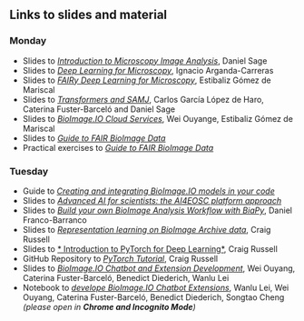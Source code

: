 
## Links to slides and material
### Monday
* Slides to [*Introduction to Microscopy Image Analysis*](https://go.epfl.ch/microscopy-image-analysis), Daniel Sage
* Slides to [*Deep Learning for Microscopy*](https://docs.google.com/presentation/d/1zI4XxaDaYuVvQpcAxZRYIlpaAvTSw0E579HTqZ1Yeuk/edit?usp=sharing), Ignacio Arganda-Carreras
* Slides to [*FAIRy Deep Learning for Microscopy*](https://doi.org/10.7490/f1000research.1119703.1), Estibaliz Gómez de Mariscal
* Slides to [*Transformers and SAMJ*](https://github.com/bioimage-io/Workshop-June2024-Madrid/blob/main/Workshop/20240610%20-%20Transformers%20and%20SAMJ.pdf), Carlos García López de Haro, Caterina Fuster-Barceló and Daniel Sage
* Slides to [*BioImage.IO Cloud Services*](https://docs.google.com/presentation/d/1SSjME8nqBUcgUjnahBP-GbDHbmahwaUPeidLMHkEbt4/edit?usp=sharing), Wei Ouyange, Estibaliz Gómez de Mariscal
* Slides to [*Guide to FAIR BioImage Data*](https://github.com/bioimage-io/Workshop-June2024-Madrid/blob/main/20240610%20-%20Guide%20to%20FAIR%20BioImage%20Data.pdf)
* Practical exercises to [*Guide to FAIR BioImage Data*](https://github.com/bioimage-io/Workshop-June2024-Madrid/blob/main/20240610%20-%20Guide%20to%20FAIR%20BioImage%20Data%20-%20Practical.pdf)


### Tuesday
* Guide to [*Creating and integrating BioImage.IO models in your code*](https://github.com/bioimage-io/Workshop-June2024-Madrid/blob/main/Workshop/20240611%20-%20creating_models_101.md)
* Slides to [*Advanced AI for scientists: the AI4EOSC platform approach*](https://github.com/bioimage-io/Workshop-June2024-Madrid/blob/main/Workshop/20240611-Advanced-AI-for-scientists-the-AI4EOSC-platform-approach.pdf)
* Slides to [*Build your own BioImage Analysis Workflow with BiaPy*](https://docs.google.com/presentation/d/1fsW_6VhtQJEja_fOpLNmsuqqUMhZYErS_raf_7fZAis/edit?usp=sharing), Daniel Franco-Barranco
* Slides to [*Representation learning on BioImage Archive data*](PENDING), Craig Russell
* Slides to [* Introduction to PyTorch for Deep Learning*](PENDING), Craig Russell
* GitHub Repository to [*PyTorch Tutorial*](https://github.com/BioImage-Archive/pytorch_tutorial), Craig Russell
* Slides to [*BioImage.IO Chatbot and Extension Development*](https://github.com/bioimage-io/Workshop-June2024-Madrid/blob/main/Workshop/20240611%20-%20BioImageIO%20Chatbot.pdf), Wei Ouyang, Caterina Fuster-Barceló, Benedict Diederich, Wanlu Lei
* Notebook to [*develope BioImage.IO Chatbot Extensions*](https://imjoy-notebook.netlify.app/lab/index.html?load=https://raw.githubusercontent.com/bioimage-io/bioimageio-chatbot/main/docs/bioimage-chatbot-extension-tutorial.ipynb&open=1), Wanlu Lei, Wei Ouyang, Caterina Fuster-Barceló, Benedict Diederich, Songtao Cheng *(please open in **Chrome and Incognito Mode**)*
